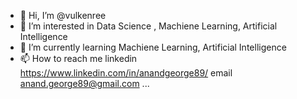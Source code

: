 - 👋 Hi, I’m @vulkenree
- 👀 I’m interested in Data Science , Machiene Learning, Artificial Intelligence
- 🌱 I’m currently learning Machiene Learning, Artificial Intelligence
- 📫 How to reach me linkedin https://www.linkedin.com/in/anandgeorge89/ email anand.george89@gmail.com  ...

<!---
vulkenree/vulkenree is a ✨ special ✨ repository because its `README.md` (this file) appears on your GitHub profile.
You can click the Preview link to take a look at your changes.
--->

